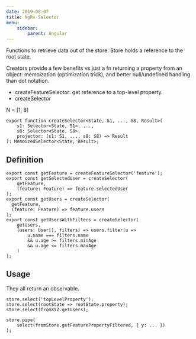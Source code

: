 ```yaml
---
date: 2019-08-07
title: NgRx-Selector
menu:
    sidebar:
        parent: Angular
---
```


Functions to retrieve data out of the store.
Store holds a reference to the root state.


Creators provide a few benefits vs just a fn returning a property from an object: memoization (optimization trick), and better null/undefined handling than dot notation.

- createFeatureSelector: get reference to a top-level property.
- createSelector


N = [1, 8]
```
export function createSelector<State, S1, ..., S8, Result>(
    s1: Selector<State, S1>, ...,
    s8: Selector<State, S8>,
    projector: (s1: S1, ..., s8: S8) => Result
): MemoizedSelector<State, Result>;
```



## Definition
```
export const getFeature = createFeatureSelector('feature');
export const getSelectedUser = createSelector(
    getFeature,
    (feature: Feature) => feature.selectedUser
);
export const getUsers = createSelector(
  getFeature,
  (feature: Feature) => feature.users
);
export const getUsersWithFilters = createSelector(
    getUsers,
    (users: User[], filters) => users.filter(u => 
        u.name === filters.name
        && u.age >= filters.minAge
        && u.age <= filters.maxAge
    )
);

```



## Usage
They all return an observable.
```
store.select('topLevelProperty');
store.select(rootState => rootState.property);
store.select(fromXYZ.getUsers);

store.pipe(
    select(fromStore.getFeaturePropertyFiltered, { y: ... })
);
```

